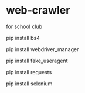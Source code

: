 # web-crawler 
for school club

pip install bs4

pip install webdriver_manager

pip install fake_useragent

pip install requests    

pip install selenium

